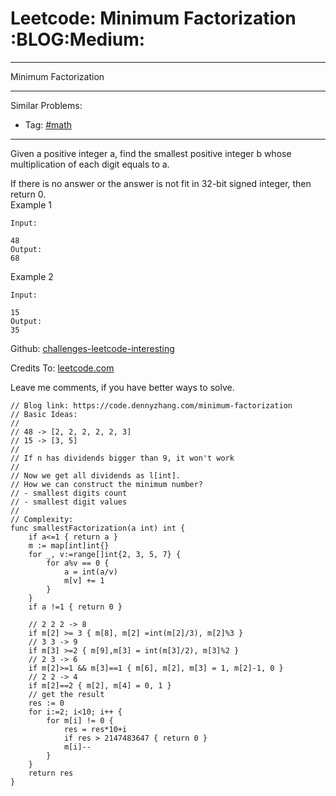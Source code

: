 # Leetcode: Minimum Factorization     :BLOG:Medium:


---

Minimum Factorization  

---

Similar Problems:  
-   Tag: [#math](https://code.dennyzhang.com/tag/math)

---

Given a positive integer a, find the smallest positive integer b whose multiplication of each digit equals to a.  

If there is no answer or the answer is not fit in 32-bit signed integer, then return 0.  
Example 1  

    Input:
    
    48 
    Output:
    68

Example 2  

    Input:
    
    15
    Output:
    35

Github: [challenges-leetcode-interesting](https://github.com/DennyZhang/challenges-leetcode-interesting/tree/master/minimum-factorization)  

Credits To: [leetcode.com](https://leetcode.com/problems/minimum-factorization/description/)  

Leave me comments, if you have better ways to solve.  

    // Blog link: https://code.dennyzhang.com/minimum-factorization
    // Basic Ideas:
    //
    // 48 -> [2, 2, 2, 2, 2, 3]
    // 15 -> [3, 5]
    //
    // If n has dividends bigger than 9, it won't work
    //
    // Now we get all dividends as l[int]. 
    // How we can construct the minimum number?
    // - smallest digits count
    // - smallest digit values
    //
    // Complexity:
    func smallestFactorization(a int) int {
        if a<=1 { return a }
        m := map[int]int{}
        for _, v:=range[]int{2, 3, 5, 7} {
            for a%v == 0 {
                a = int(a/v)
                m[v] += 1
            }
        }
        if a !=1 { return 0 }
    
        // 2 2 2 -> 8
        if m[2] >= 3 { m[8], m[2] =int(m[2]/3), m[2]%3 }
        // 3 3 -> 9
        if m[3] >=2 { m[9],m[3] = int(m[3]/2), m[3]%2 }
        // 2 3 -> 6
        if m[2]>=1 && m[3]==1 { m[6], m[2], m[3] = 1, m[2]-1, 0 }
        // 2 2 -> 4
        if m[2]==2 { m[2], m[4] = 0, 1 }
        // get the result
        res := 0
        for i:=2; i<10; i++ {
            for m[i] != 0 {
                res = res*10+i
                if res > 2147483647 { return 0 }
                m[i]--
            }
        }
        return res
    }